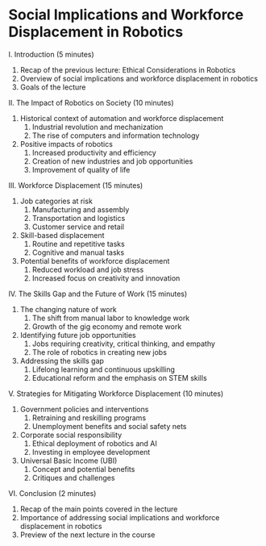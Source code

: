 # Social Implications and Workforce Displacement in Robotics

I. Introduction (5 minutes)

1. Recap of the previous lecture: Ethical Considerations in Robotics
1. Overview of social implications and workforce displacement in robotics
1. Goals of the lecture

II. The Impact of Robotics on Society (10 minutes)

1. Historical context of automation and workforce displacement
    1. Industrial revolution and mechanization
    1. The rise of computers and information technology
1. Positive impacts of robotics
    1. Increased productivity and efficiency
    1. Creation of new industries and job opportunities
    1. Improvement of quality of life

III. Workforce Displacement (15 minutes)

1. Job categories at risk
    1. Manufacturing and assembly
    1. Transportation and logistics
    1. Customer service and retail
1. Skill-based displacement
    1. Routine and repetitive tasks
    1. Cognitive and manual tasks
1. Potential benefits of workforce displacement
    1. Reduced workload and job stress
    1. Increased focus on creativity and innovation

IV. The Skills Gap and the Future of Work (15 minutes)

1. The changing nature of work
    1. The shift from manual labor to knowledge work
    1. Growth of the gig economy and remote work
1. Identifying future job opportunities
    1. Jobs requiring creativity, critical thinking, and empathy
    1. The role of robotics in creating new jobs
1. Addressing the skills gap
    1. Lifelong learning and continuous upskilling
    1. Educational reform and the emphasis on STEM skills

V. Strategies for Mitigating Workforce Displacement (10 minutes)

1. Government policies and interventions
    1. Retraining and reskilling programs
    1. Unemployment benefits and social safety nets
1. Corporate social responsibility
    1. Ethical deployment of robotics and AI
    1. Investing in employee development
1. Universal Basic Income (UBI)
    1. Concept and potential benefits
    1. Critiques and challenges

VI. Conclusion (2 minutes)

1. Recap of the main points covered in the lecture
1. Importance of addressing social implications and workforce displacement in robotics
1. Preview of the next lecture in the course
